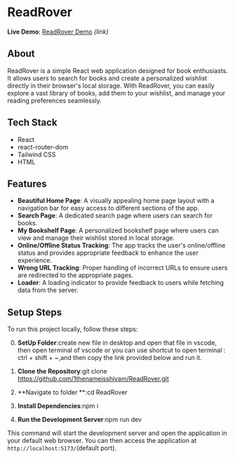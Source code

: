 # ReadRover

**Live Demo**: [ReadRover Demo](https://readrover89.netlify.app/) _(link)_

## About

ReadRover is a simple React web application designed for book enthusiasts. It allows users to search for books and create a personalized wishlist directly in their browser's local storage. With ReadRover, you can easily explore a vast library of books, add them to your wishlist, and manage your reading preferences seamlessly.

## Tech Stack

- React
- react-router-dom
- Tailwind CSS
- HTML

## Features

- **Beautiful Home Page**: A visually appealing home page layout with a navigation bar for easy access to different sections of the app.
- **Search Page**: A dedicated search page where users can search for books.
- **My Bookshelf Page**: A personalized bookshelf page where users can view and manage their wishlist stored in local storage.
- **Online/Offline Status Tracking**: The app tracks the user's online/offline status and provides appropriate feedback to enhance the user experience.
- **Wrong URL Tracking**: Proper handling of incorrect URLs to ensure users are redirected to the appropriate pages.
- **Loader**: A loading indicator to provide feedback to users while fetching data from the server.

## Setup Steps

To run this project locally, follow these steps:

0. **SetUp Folder**:create new file in desktop and open that file in vscode, then open terminal of vscode or you can use shortcut to open terminal : ctrl + shift + ~,and then copy the link provided below and run it.

1. **Clone the Repository**:git clone https://github.com/1thenameisshivam/ReadRover.git
   
2. **Navigate to folder **:cd ReadRover

3. **Install Dependencies**:npm i

4. **Run the Development Server**:npm run dev

This command will start the development server and open the application in your default web browser. You can then access the application at `http://localhost:5173/`(default port).
